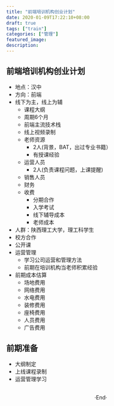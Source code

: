 ```yaml
---
title: "前端培训机构创业计划"
date: 2020-01-09T17:22:10+08:00
draft: true
tags: ["train"]
categories: ["管理"]
featured_image: 
description: 
---
```


## 前端培训机构创业计划

- 地点：汉中
- 方向：前端
- 线下为主，线上为辅
  - 课程大纲
   - 周期6个月
   - 前端主流技术栈
  - 线上视频录制
  - 老师资源
    - 2人(背景，BAT，出过专业书籍）
    - 有授课经验
  - 运营人员
    - 2人(负责课程问题，上课提醒)
  - 销售人员
  - 财务
  - 收费 
    - 分期合作
    - 入学考试
    - 线下辅导成本
    - 老师成本
- 人群：陕西理工大学，理工科学生
- 校方合作
- 公开课
- 运营管理
  - 学习公司运营和管理方法
  - 前期在培训机构当老师积累经验
- 前期成本估算
  - 场地费用
  - 网络费用
  - 水电费用
  - 装修费用
  - 座椅费用
  - 人员费用
  - 广告费用

## 前期准备

- 大纲制定
- 上线课程录制
- 运营管理学习

<br>

<center>  ·End·  </center>